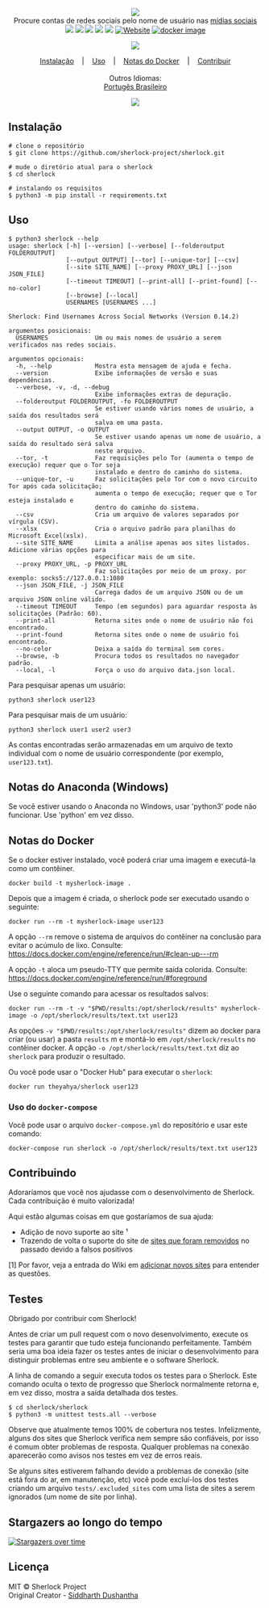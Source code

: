 <p align=center>

  <img src="https://user-images.githubusercontent.com/27065646/53551960-ae4dff80-3b3a-11e9-9075-cef786c69364.png"/>

  <br>
  <span>Procure contas de redes sociais pelo nome de usuário nas <a href="https://github.com/sherlock-project/sherlock/blob/master/sites.md">mídias sociais</a></span>
  <br>
  <a target="_blank" href="https://www.python.org/downloads/" title="Python version"><img src="https://img.shields.io/badge/python-%3E=_3.6-green.svg"></a>
  <a target="_blank" href="LICENSE" title="License: MIT"><img src="https://img.shields.io/badge/License-MIT-blue.svg"></a>
  <a target="_blank" href="https://github.com/sherlock-project/sherlock/actions" title="Test Status"><img src="https://github.com/sherlock-project/sherlock/workflows/Tests/badge.svg?branch=master"></a>
  <a target="_blank" href="https://github.com/sherlock-project/sherlock/actions" title="Nightly Tests"><img src="https://github.com/sherlock-project/sherlock/workflows/Nightly/badge.svg?branch=master"></a>
  <a target="_blank" href="https://twitter.com/intent/tweet?text=%F0%9F%94%8E%20Find%20usernames%20across%20social%20networks%20&url=https://github.com/sherlock-project/sherlock&hashtags=hacking,%20osint,%20bugbounty,%20reconnaissance" title="Share on Twitter"><img src="https://img.shields.io/twitter/url/http/shields.io.svg?style=social"></a>
  <a target="_blank" href="http://sherlock-project.github.io/"><img alt="Website" src="https://img.shields.io/website-up-down-green-red/http/sherlock-project.github.io/..svg"></a>
  <a target="_blank" href="https://hub.docker.com/r/theyahya/sherlock"><img alt="docker image" src="https://img.shields.io/docker/v/theyahya/sherlock"></a>
</p>

<p align="center">
<a href="https://asciinema.org/a/223115">
<img src="./images/sherlock_demo.gif"/>
</a>
</p>

<p align="center">
  <a href="#instalando">Instalação</a>
  &nbsp;&nbsp;&nbsp;|&nbsp;&nbsp;&nbsp;
  <a href="#uso">Uso</a>
  &nbsp;&nbsp;&nbsp;|&nbsp;&nbsp;&nbsp;
  <a href="#notas-do-docker">Notas do Docker</a>
  &nbsp;&nbsp;&nbsp;|&nbsp;&nbsp;&nbsp;
  <a href="#contribuindo">Contribuir</a>
  <br><br>
  <spam>Outros Idiomas: </spam>
  <br>
  <a href="./languages/pt-br.md">Portugês Brasileiro</a>
</p>

<p align="center">
<a href="https://asciinema.org/a/223115">
<img src="../images/sherlock_demo.gif"/>
</a>
</p>


## Instalação

```console
# clone o repositório
$ git clone https://github.com/sherlock-project/sherlock.git

# mude o diretório atual para o sherlock
$ cd sherlock

# instalando os requisitos
$ python3 -m pip install -r requirements.txt
```

## Uso

```console
$ python3 sherlock --help
usage: sherlock [-h] [--version] [--verbose] [--folderoutput FOLDEROUTPUT]
                [--output OUTPUT] [--tor] [--unique-tor] [--csv]
                [--site SITE_NAME] [--proxy PROXY_URL] [--json JSON_FILE]
                [--timeout TIMEOUT] [--print-all] [--print-found] [--no-color]
                [--browse] [--local]
                USERNAMES [USERNAMES ...]

Sherlock: Find Usernames Across Social Networks (Version 0.14.2)

argumentos posicionais:
  USERNAMES             Um ou mais nomes de usuário a serem verificados nas redes sociais.

argumentos opcionais:
  -h, --help            Mostra esta mensagem de ajuda e fecha.
  --version             Exibe informações de versão e suas dependências.
  --verbose, -v, -d, --debug
                        Exibe informações extras de depuração.
  --folderoutput FOLDEROUTPUT, -fo FOLDEROUTPUT
                        Se estiver usando vários nomes de usuário, a saída dos resultados será
                        salva em uma pasta.
  --output OUTPUT, -o OUTPUT
                        Se estiver usando apenas um nome de usuário, a saída do resultado será salva
                        neste arquivo.
  --tor, -t             Faz requisições pelo Tor (aumenta o tempo de execução) requer que o Tor seja
                        instalado e dentro do caminho do sistema.
  --unique-tor, -u      Faz solicitações pelo Tor com o novo circuito Tor após cada solicitação;
                        aumenta o tempo de execução; requer que o Tor esteja instalado e
                        dentro do caminho do sistema.
  --csv                 Cria um arquivo de valores separados por vírgula (CSV).
  --xlsx                Cria o arquivo padrão para planilhas do Microsoft Excel(xslx).
  --site SITE_NAME      Limita a análise apenas aos sites listados. Adicione várias opções para
                        especificar mais de um site.
  --proxy PROXY_URL, -p PROXY_URL
                        Faz solicitações por meio de um proxy. por exemplo: socks5://127.0.0.1:1080
  --json JSON_FILE, -j JSON_FILE
                        Carrega dados de um arquivo JSON ou de um arquivo JSON online válido.
  --timeout TIMEOUT     Tempo (em segundos) para aguardar resposta às solicitações (Padrão: 60).
  --print-all           Retorna sites onde o nome de usuário não foi encontrado.
  --print-found         Retorna sites onde o nome de usuário foi encontrado.
  --no-color            Deixa a saída do terminal sem cores.
  --browse, -b          Procura todos os resultados no navegador padrão.
  --local, -l           Força o uso do arquivo data.json local.
```

Para pesquisar apenas um usuário:
```
python3 sherlock user123
```

Para pesquisar mais de um usuário:
```
python3 sherlock user1 user2 user3
```

As contas encontradas serão armazenadas em um arquivo de texto individual com o nome de usuário correspondente (por exemplo, ```user123.txt```).

## Notas do Anaconda (Windows)

Se você estiver usando o Anaconda no Windows, usar 'python3' pode não funcionar. Use 'python' em vez disso.

## Notas do Docker

Se o docker estiver instalado, você poderá criar uma imagem e executá-la como um contêiner.

```
docker build -t mysherlock-image .
```

Depois que a imagem é criada, o sherlock pode ser executado usando o seguinte:

```
docker run --rm -t mysherlock-image user123
```

A opção ```--rm``` remove o sistema de arquivos do contêiner na conclusão para evitar o acúmulo de lixo. Consulte: https://docs.docker.com/engine/reference/run/#clean-up---rm

A opção ```-t``` aloca um pseudo-TTY que permite saída colorida. Consulte: https://docs.docker.com/engine/reference/run/#foreground

Use o seguinte comando para acessar os resultados salvos:

```
docker run --rm -t -v "$PWD/results:/opt/sherlock/results" mysherlock-image -o /opt/sherlock/results/text.txt user123
```

As opções ```-v "$PWD/results:/opt/sherlock/results"``` dizem ao docker para criar (ou usar) a pasta `results` m e montá-lo em `/opt/sherlock/results` no contêiner docker. A opção `-o /opt/sherlock/results/text.txt` diz ao `sherlock` para produzir o resultado.

Ou você pode usar o "Docker Hub" para executar o `sherlock`:
```
docker run theyahya/sherlock user123
```

### Uso do `docker-compose`

Você pode usar o arquivo `docker-compose.yml` do repositório e usar este comando:

```
docker-compose run sherlock -o /opt/sherlock/results/text.txt user123
```

## Contribuindo
Adoraríamos que você nos ajudasse com o desenvolvimento de Sherlock. Cada contribuição é muito valorizada!

Aqui estão algumas coisas em que gostaríamos de sua ajuda:
- Adição de novo suporte ao site ¹
- Trazendo de volta o suporte do site de [sites que foram removidos](removed_sites.md) no passado devido a falsos positivos

[1] Por favor, veja a entrada do Wiki em [adicionar novos sites](https://github.com/sherlock-project/sherlock/wiki/Adding-Sites-To-Sherlock)
para entender as questões.

## Testes

Obrigado por contribuir com Sherlock!

Antes de criar um pull request com o novo desenvolvimento, execute os testes
para garantir que tudo esteja funcionando perfeitamente. Também seria uma boa ideia fazer os testes
antes de iniciar o desenvolvimento para distinguir problemas entre seu
ambiente e o software Sherlock.

A linha de comando a seguir executa todos os testes para o Sherlock.
Este comando oculta o texto de progresso que Sherlock normalmente
retorna e, em vez disso, mostra a saída detalhada dos testes.

```
$ cd sherlock/sherlock
$ python3 -m unittest tests.all --verbose
```

Observe que atualmente temos 100% de cobertura nos testes. Infelizmente, alguns
dos sites que Sherlock verifica nem sempre são confiáveis, por isso é comum
obter problemas de resposta. Qualquer problemas na conexão aparecerão como
avisos nos testes em vez de erros reais.

Se alguns sites estiverem falhando devido a problemas de conexão (site está fora do ar, em manutenção, etc)
você pode excluí-los dos testes criando um arquivo `tests/.excluded_sites` com uma
lista de sites a serem ignorados (um nome de site por linha).

## Stargazers ao longo do tempo

[![Stargazers over time](https://starchart.cc/sherlock-project/sherlock.svg)](https://starchart.cc/sherlock-project/sherlock)

## Licença

MIT © Sherlock Project<br/>
Original Creator - [Siddharth Dushantha](https://github.com/sdushantha)
